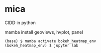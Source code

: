 # mica
CIDD in python

mamba install geoviews, hvplot, panel

```
(base) $ mamba activate bokeh_heatmap_env
(bokeh_heatmap_env) $ jupyter lab
```
